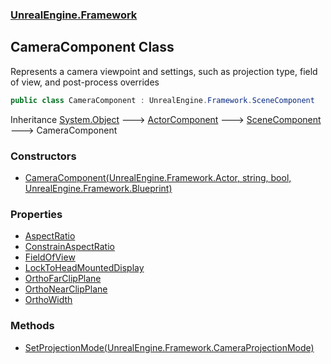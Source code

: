 ### [UnrealEngine.Framework](./UnrealEngine-Framework.md 'UnrealEngine.Framework')
## CameraComponent Class
Represents a camera viewpoint and settings, such as projection type, field of view, and post-process overrides  
```csharp
public class CameraComponent : UnrealEngine.Framework.SceneComponent
```
Inheritance [System.Object](https://docs.microsoft.com/en-us/dotnet/api/System.Object 'System.Object') &#129106; [ActorComponent](./ActorComponent.md 'UnrealEngine.Framework.ActorComponent') &#129106; [SceneComponent](./SceneComponent.md 'UnrealEngine.Framework.SceneComponent') &#129106; CameraComponent  
### Constructors
- [CameraComponent(UnrealEngine.Framework.Actor, string, bool, UnrealEngine.Framework.Blueprint)](./CameraComponent-CameraComponent(Actor_string_bool_Blueprint).md 'UnrealEngine.Framework.CameraComponent.CameraComponent(UnrealEngine.Framework.Actor, string, bool, UnrealEngine.Framework.Blueprint)')
### Properties
- [AspectRatio](./CameraComponent-AspectRatio.md 'UnrealEngine.Framework.CameraComponent.AspectRatio')
- [ConstrainAspectRatio](./CameraComponent-ConstrainAspectRatio.md 'UnrealEngine.Framework.CameraComponent.ConstrainAspectRatio')
- [FieldOfView](./CameraComponent-FieldOfView.md 'UnrealEngine.Framework.CameraComponent.FieldOfView')
- [LockToHeadMountedDisplay](./CameraComponent-LockToHeadMountedDisplay.md 'UnrealEngine.Framework.CameraComponent.LockToHeadMountedDisplay')
- [OrthoFarClipPlane](./CameraComponent-OrthoFarClipPlane.md 'UnrealEngine.Framework.CameraComponent.OrthoFarClipPlane')
- [OrthoNearClipPlane](./CameraComponent-OrthoNearClipPlane.md 'UnrealEngine.Framework.CameraComponent.OrthoNearClipPlane')
- [OrthoWidth](./CameraComponent-OrthoWidth.md 'UnrealEngine.Framework.CameraComponent.OrthoWidth')
### Methods
- [SetProjectionMode(UnrealEngine.Framework.CameraProjectionMode)](./CameraComponent-SetProjectionMode(CameraProjectionMode).md 'UnrealEngine.Framework.CameraComponent.SetProjectionMode(UnrealEngine.Framework.CameraProjectionMode)')
